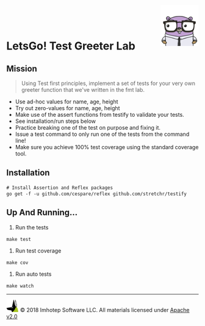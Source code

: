 <img src="../assets/gophernand.png" align="right" width="100" height="auto"/>

<br/>
<br/>
<br/>

# LetsGo! Test Greeter Lab

## Mission

> Using Test first principles, implement a set of tests for your very own greeter function
> that we've written in the fmt lab.

* Use ad-hoc values for name, age, height
* Try out zero-values for name, age, height
* Make use of the assert functions from testify to validate your tests.
* See installation/run steps below
* Practice breaking one of the test on purpose and fixing it.
* Issue a test command to only run one of the tests from the command line!
* Make sure you achieve 100% test coverage using the standard coverage tool.

## Installation

```shell
# Install Assertion and Reflex packages
go get -f -u github.com/cespare/reflex github.com/stretchr/testify
```

## Up And Running...

1. Run the tests

```shell
make test
```

1. Run test coverage

```shell
make cov
```

1. Run auto tests

```shell
make watch
```

---
<img src="../assets/imhotep_logo.png" width="32" height="auto"/> © 2018 Imhotep Software LLC.
All materials licensed under [Apache v2.0](http://www.apache.org/licenses/LICENSE-2.0)
